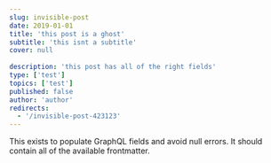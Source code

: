 ```yaml
---
slug: invisible-post
date: 2019-01-01
title: 'this post is a ghost'
subtitle: 'this isnt a subtitle'
cover: null
 
description: 'this post has all of the right fields'
type: ['test']
topics: ['test']
published: false
author: 'author'
redirects:
  - '/invisible-post-423123'
---
```


This exists to populate GraphQL fields and avoid null errors. It should contain all of the available frontmatter.
